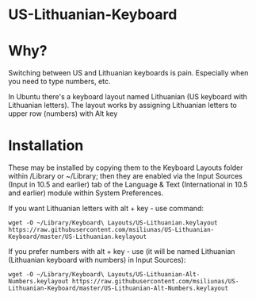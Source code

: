 # US-Lithuanian-Keyboard

Why?
====

Switching between US and Lithuanian keyboards is pain. Especially when you need to type numbers, etc.

In Ubuntu there's a keyboard layout named Lithuanian (US keyboard with Lithuanian letters).
The layout works by assigning Lithuanian letters to upper row (numbers) with Alt key

Installation
============

These may be installed by copying them to the Keyboard Layouts folder within /Library or ~/Library;
then they are enabled via the Input Sources (Input in 10.5 and earlier) tab of the
Language & Text (International in 10.5 and earlier) module within System Preferences.

If you want Lithuanian letters with alt + key - use command:

    wget -O ~/Library/Keyboard\ Layouts/US-Lithuanian.keylayout https://raw.githubusercontent.com/msiliunas/US-Lithuanian-Keyboard/master/US-Lithuanian.keylayout

If you prefer numbers with alt + key - use (it will be named Lithuanian (Lithuanian keyboard with numbers) in Input Sources):

    wget -O ~/Library/Keyboard\ Layouts/US-Lithuanian-Alt-Numbers.keylayout https://raw.githubusercontent.com/msiliunas/US-Lithuanian-Keyboard/master/US-Lithuanian-Alt-Numbers.keylayout

